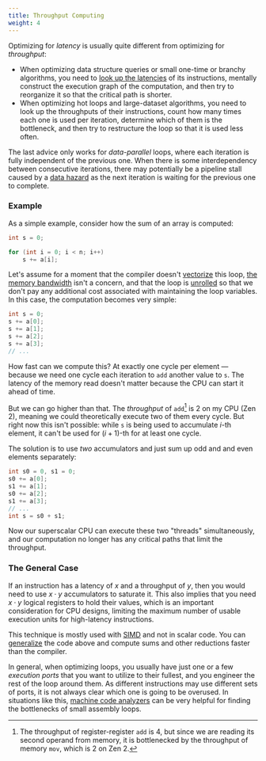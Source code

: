 ```yaml
---
title: Throughput Computing
weight: 4
---
```


Optimizing for *latency* is usually quite different from optimizing for *throughput*:

- When optimizing data structure queries or small one-time or branchy algorithms, you need to [look up the latencies](../tables) of its instructions, mentally construct the execution graph of the computation, and then try to reorganize it so that the critical path is shorter. <!-- [Binary GCD](/hpc/algorithms/gcd) is a good example of that. -->
- When optimizing hot loops and large-dataset algorithms, you need to look up the throughputs of their instructions, count how many times each one is used per iteration, determine which of them is the bottleneck, and then try to restructure the loop so that it is used less often.

The last advice only works for *data-parallel* loops, where each iteration is fully independent of the previous one. When there is some interdependency between consecutive iterations, there may potentially be a pipeline stall caused by a [data hazard](../hazards) as the next iteration is waiting for the previous one to complete.

### Example

As a simple example, consider how the sum of an array is computed:

```c++
int s = 0;

for (int i = 0; i < n; i++)
    s += a[i];
```

Let's assume for a moment that the compiler doesn't [vectorize](/hpc/simd) this loop, [the memory bandwidth](/hpc/cpu-cache/bandwidth) isn't a concern, and that the loop is [unrolled](/hpc/architecture/loops) so that we don't pay any additional cost associated with maintaining the loop variables. In this case, the computation becomes very simple:

```c++
int s = 0;
s += a[0];
s += a[1];
s += a[2];
s += a[3];
// ...
```

How fast can we compute this? At exactly one cycle per element — because we need one cycle each iteration to `add` another value to `s`. The latency of the memory read doesn't matter because the CPU can start it ahead of time.

But we can go higher than that. The *throughput* of `add`[^throughput] is 2 on my CPU (Zen 2), meaning we could theoretically execute two of them every cycle. But right now this isn't possible: while `s` is being used to accumulate $i$-th element, it can't be used for $(i+1)$-th for at least one cycle.

[^throughput]: The throughput of register-register `add` is 4, but since we are reading its second operand from memory, it is bottlenecked by the throughput of memory `mov`, which is 2 on Zen 2.

The solution is to use *two* accumulators and just sum up odd and and even elements separately:

```c++
int s0 = 0, s1 = 0;
s0 += a[0];
s1 += a[1];
s0 += a[2];
s1 += a[3];
// ...
int s = s0 + s1;
```

Now our superscalar CPU can execute these two "threads" simultaneously, and our computation no longer has any critical paths that limit the throughput.

<!--

By the virtue of out-of-order execution

-->

### The General Case

If an instruction has a latency of $x$ and a throughput of $y$, then you would need to use $x \cdot y$ accumulators to saturate it. This also implies that you need $x \cdot y$ logical registers to hold their values, which is an important consideration for CPU designs, limiting the maximum number of usable execution units for high-latency instructions.

This technique is mostly used with [SIMD](/hpc/simd) and not in scalar code. You can [generalize](/hpc/simd/reduction) the code above and compute sums and other reductions faster than the compiler.

In general, when optimizing loops, you usually have just one or a few *execution ports* that you want to utilize to their fullest, and you engineer the rest of the loop around them. As different instructions may use different sets of ports, it is not always clear which one is going to be overused. In situations like this, [machine code analyzers](/hpc/profiling/mca) can be very helpful for finding the bottlenecks of small assembly loops.

<!--

Compilers don't always produce the optimal code.

This only applies to the variables that you have to preserve between iterations. You can "fire and forget" instructions that compute temporary values as much as you want.

Memory operations may have [very high latencies](/hpc/cpu-cache/latency), but you don't need hundreds or registers for them because  because they are bottlenecked for different reasons.

But they are bottlenecked for different reasons.

You still need to imaging execution graph, but now loop it around. In most cases, there is one instruction that is the bottleneck.

This is different. For single-invocation procedures you essentially want to minimize the latency on the critical data path. For stuff that gets called in a loop, you need to maximize throughput.

Bandwidth is the rate at which data can be read or stored. For the purpose of designing algorithms, a more important characteristic is the bandwidth-latency product which basically tells how many cache lines you can request while waiting for the first one without queueing up. It is around 5 or more on most systems. This is like having friends whom you can send for beers asynchronously.

In the previous version, we have an inherently sequential chain of operations in the innermost loop. We accumulate the minimum in variable v by a sequence of min operations. There is no way to start the second operation before we know the result of the first operation; there is no room for parallelism here:

The result will be clearly the same, but we are calculating the operations in a different order. In essence, we split the work in two independent parts, calculating the minimum of odd elements and the minimum of even elements, and finally combining the results. If we calculate the odd minimum v0 and even minimum v1 in an interleaved manner, as shown above, we will have more opportunities for parallelism. For example, the 1st and 2nd operation could be calculated simultaneously in parallel (or they could be executed in a pipelined fashion in the same execution unit). Once these results are available, the 3rd and 4th operation could be calculated simultaneously in parallel, etc. We could potentially obtain a speedup of a factor of 2 here, and naturally the same idea could be extended to calculating, e.g., 4 minimums in an interleaved fashion.

Instruction-level parallelism is automatic Now that we know how to reorganize calculations so that there is potential for parallelism, we will need to know how to realize the potential. For example, if we have these two operations in the C++ code, how do we tell the computer that the operations can be safely executed in parallel?

The delightful answer is that it happens completely automatically, there is nothing we need to do (and nothing we can do)!

-->
